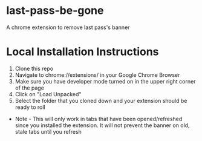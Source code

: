 # last-pass-be-gone
A chrome extension to remove last pass's banner

# Local Installation Instructions

1. Clone this repo
2. Navigate to chrome://extensions/ in your Google Chrome Browser
3. Make sure you have developer mode turned on in the upper right corner of the page
4. Click on "Load Unpacked"
5. Select the folder that you cloned down and your extension should be ready to roll

* Note - This will only work in tabs that have been opened/refreshed since you installed the extension. It will not prevent the banner on old, stale tabs until you refresh
